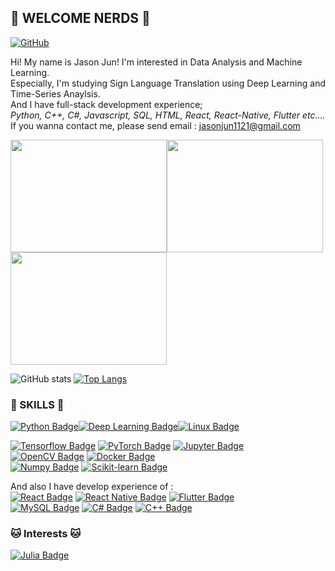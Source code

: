 ## 👋 WELCOME NERDS 👋  

[![GitHub](https://img.shields.io/badge/-GitHub-181717?style=for-the-badge&logo=github&logoColor=white)](https://github.com/Jaesung-Jun)

Hi! My name is Jason Jun! I'm interested in Data Analysis and Machine Learning.  
Especially, I'm studying Sign Language Translation using Deep Learning and Time-Series Anaylsis.  
And I have full-stack development experience;  
*Python, C++, C#, Javascript, SQL, HTML, React, React-Native, Flutter etc....*  
If you wanna contact me, please send email : jasonjun1121@gmail.com

<img src="https://media.giphy.com/media/zOvBKUUEERdNm/giphy.gif" width="250" height="180"/><img src="https://github.com/cat-milk/Anime-Girls-Holding-Programming-Books/blob/master/Python/kagome_with_python.jpg?raw=true" width="250" height="180"/><img src="https://media.tenor.com/97gs87bOyQAAAAAC/debugging-programming.gif" width="250" height="180"/>

![GitHub stats](https://github-readme-stats.vercel.app/api?username=Jaesung-Jun&count_private=true&theme=highcontrast) [![Top Langs](https://github-readme-stats.vercel.app/api/top-langs/?username=Jaesung-Jun&layout=compact)](https://github.com/anuraghazra/github-readme-stats)

### 🐺 SKILLS 🐺  

[![Python Badge](https://img.shields.io/badge/Language-Python-3776AB?style=for-the-badge&logo=python&logoColor=white)](https://www.python.org/)[![Deep Learning Badge](https://img.shields.io/badge/Skill-Deep_Learning-FF6F00?style=for-the-badge&logo=tensorflow&logoColor=white)](https://www.tensorflow.org/)[![Linux Badge](https://img.shields.io/badge/OS-Linux-FCC624?style=for-the-badge&logo=linux&logoColor=white)](https://www.linux.org/)

[![Tensorflow Badge](https://img.shields.io/badge/Tool-TensorFlow-FF6F00?style=for-the-badge&logo=tensorflow&logoColor=white)](https://www.tensorflow.org/)
[![PyTorch Badge](https://img.shields.io/badge/Tool-PyTorch-EE4C2C?style=for-the-badge&logo=pytorch&logoColor=white)](https://pytorch.org/)
[![Jupyter Badge](https://img.shields.io/badge/Tool-Jupyter_Notebook-F37626?style=for-the-badge&logo=jupyter&logoColor=white)](https://jupyter.org/)  
[![OpenCV Badge](https://img.shields.io/badge/Tool-OpenCV-5C3EE8?style=for-the-badge&logo=opencv&logoColor=white)](https://opencv.org/)
[![Docker Badge](https://img.shields.io/badge/Tool-Docker-2496ED?style=for-the-badge&logo=docker&logoColor=white)](https://www.docker.com/)  
[![Numpy Badge](https://img.shields.io/badge/Library-Numpy-informational?style=for-the-badge&logo=numpy&logoColor=white&color=013243)](https://numpy.org/)
[![Scikit-learn Badge](https://img.shields.io/badge/Library-Scikit--learn-informational?style=for-the-badge&logo=scikit-learn&logoColor=white&color=f7931e)](https://scikit-learn.org/)

And also I have develop experience of :  
[![React Badge](https://img.shields.io/badge/Library-React-informational?style=for-the-badge&logo=react&logoColor=white&color=61dafb)](https://reactjs.org/)
[![React Native Badge](https://img.shields.io/badge/Library-React%20Native-informational?style=for-the-badge&logo=react&logoColor=white&color=0088cc)](https://reactnative.dev/)
[![Flutter Badge](https://img.shields.io/badge/Library-Flutter-informational?style=for-the-badge&logo=flutter&logoColor=white&color=02569b)](https://flutter.dev/)  
[![MySQL Badge](https://img.shields.io/badge/Database-MySQL-informational?style=for-the-badge&logo=mysql&logoColor=white&color=4479a1)](https://www.mysql.com/)
[![C# Badge](https://img.shields.io/badge/Language-C%23-informational?style=for-the-badge&logo=c-sharp&logoColor=white&color=239120)](https://docs.microsoft.com/en-us/dotnet/csharp/)
[![C++ Badge](https://img.shields.io/badge/Language-C%2B%2B-informational?style=for-the-badge&logo=c%2B%2B&logoColor=white&color=00599C)](https://isocpp.org/)

### 🐱 Interests 🐱
[![Julia Badge](https://img.shields.io/badge/Language-Julia-informational?style=for-the-badge&logo=julia&logoColor=white&color=9558B2)](https://julialang.org/)


<!--
**Jaesung-Jun/Jaesung-Jun** is a ✨ _special_ ✨ repository because its `README.md` (this file) appears on your GitHub profile.

Here are some ideas to get you started:

- 🔭 I’m currently working on ...
- 🌱 I’m currently learning ...
- 👯 I’m looking to collaborate on ...
- 🤔 I’m looking for help with ...
- 💬 Ask me about ...
- 📫 How to reach me: ...
- 😄 Pronouns: ...
- ⚡ Fun fact: ...
-->
